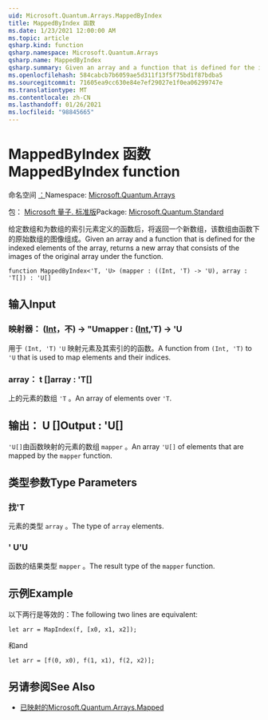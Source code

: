 ```yaml
---
uid: Microsoft.Quantum.Arrays.MappedByIndex
title: MappedByIndex 函数
ms.date: 1/23/2021 12:00:00 AM
ms.topic: article
qsharp.kind: function
qsharp.namespace: Microsoft.Quantum.Arrays
qsharp.name: MappedByIndex
qsharp.summary: Given an array and a function that is defined for the indexed elements of the array, returns a new array that consists of the images of the original array under the function.
ms.openlocfilehash: 584cabcb7b6059ae5d311f13f5f75bd1f87bdba5
ms.sourcegitcommit: 71605ea9cc630e84e7ef29027e1f0ea06299747e
ms.translationtype: MT
ms.contentlocale: zh-CN
ms.lasthandoff: 01/26/2021
ms.locfileid: "98845665"
---
```

# <a name="mappedbyindex-function"></a><span data-ttu-id="c2a85-102">MappedByIndex 函数</span><span class="sxs-lookup"><span data-stu-id="c2a85-102">MappedByIndex function</span></span>

<span data-ttu-id="c2a85-103">命名空间 [：](xref:Microsoft.Quantum.Arrays)</span><span class="sxs-lookup"><span data-stu-id="c2a85-103">Namespace: [Microsoft.Quantum.Arrays](xref:Microsoft.Quantum.Arrays)</span></span>

<span data-ttu-id="c2a85-104">包： [Microsoft 量子. 标准版](https://nuget.org/packages/Microsoft.Quantum.Standard)</span><span class="sxs-lookup"><span data-stu-id="c2a85-104">Package: [Microsoft.Quantum.Standard](https://nuget.org/packages/Microsoft.Quantum.Standard)</span></span>


<span data-ttu-id="c2a85-105">给定数组和为数组的索引元素定义的函数后，将返回一个新数组，该数组由函数下的原始数组的图像组成。</span><span class="sxs-lookup"><span data-stu-id="c2a85-105">Given an array and a function that is defined for the indexed elements of the array, returns a new array that consists of the images of the original array under the function.</span></span>

```qsharp
function MappedByIndex<'T, 'U> (mapper : ((Int, 'T) -> 'U), array : 'T[]) : 'U[]
```


## <a name="input"></a><span data-ttu-id="c2a85-106">输入</span><span class="sxs-lookup"><span data-stu-id="c2a85-106">Input</span></span>

### <a name="mapper--intt---u"></a><span data-ttu-id="c2a85-107">映射器： ([Int](xref:microsoft.quantum.lang-ref.int)，不) -> "U</span><span class="sxs-lookup"><span data-stu-id="c2a85-107">mapper : ([Int](xref:microsoft.quantum.lang-ref.int),'T) -> 'U</span></span>

<span data-ttu-id="c2a85-108">用于 `(Int, 'T)` `'U` 映射元素及其索引的的函数。</span><span class="sxs-lookup"><span data-stu-id="c2a85-108">A function from `(Int, 'T)` to `'U` that is used to map elements and their indices.</span></span>


### <a name="array--t"></a><span data-ttu-id="c2a85-109">array： t []</span><span class="sxs-lookup"><span data-stu-id="c2a85-109">array : 'T[]</span></span>

<span data-ttu-id="c2a85-110">上的元素的数组 `'T` 。</span><span class="sxs-lookup"><span data-stu-id="c2a85-110">An array of elements over `'T`.</span></span>



## <a name="output--u"></a><span data-ttu-id="c2a85-111">输出： U []</span><span class="sxs-lookup"><span data-stu-id="c2a85-111">Output : 'U[]</span></span>

<span data-ttu-id="c2a85-112">`'U[]`由函数映射的元素的数组 `mapper` 。</span><span class="sxs-lookup"><span data-stu-id="c2a85-112">An array `'U[]` of elements that are mapped by the `mapper` function.</span></span>

## <a name="type-parameters"></a><span data-ttu-id="c2a85-113">类型参数</span><span class="sxs-lookup"><span data-stu-id="c2a85-113">Type Parameters</span></span>

### <a name="t"></a><span data-ttu-id="c2a85-114">找</span><span class="sxs-lookup"><span data-stu-id="c2a85-114">'T</span></span>

<span data-ttu-id="c2a85-115">元素的类型 `array` 。</span><span class="sxs-lookup"><span data-stu-id="c2a85-115">The type of `array` elements.</span></span>
### <a name="u"></a><span data-ttu-id="c2a85-116">' U</span><span class="sxs-lookup"><span data-stu-id="c2a85-116">'U</span></span>

<span data-ttu-id="c2a85-117">函数的结果类型 `mapper` 。</span><span class="sxs-lookup"><span data-stu-id="c2a85-117">The result type of the `mapper` function.</span></span>

## <a name="example"></a><span data-ttu-id="c2a85-118">示例</span><span class="sxs-lookup"><span data-stu-id="c2a85-118">Example</span></span>

<span data-ttu-id="c2a85-119">以下两行是等效的：</span><span class="sxs-lookup"><span data-stu-id="c2a85-119">The following two lines are equivalent:</span></span>

```qsharp
let arr = MapIndex(f, [x0, x1, x2]);
```

<span data-ttu-id="c2a85-120">和</span><span class="sxs-lookup"><span data-stu-id="c2a85-120">and</span></span>

```qsharp
let arr = [f(0, x0), f(1, x1), f(2, x2)];
```

## <a name="see-also"></a><span data-ttu-id="c2a85-121">另请参阅</span><span class="sxs-lookup"><span data-stu-id="c2a85-121">See Also</span></span>

- [<span data-ttu-id="c2a85-122">已映射的</span><span class="sxs-lookup"><span data-stu-id="c2a85-122">Microsoft.Quantum.Arrays.Mapped</span></span>](xref:Microsoft.Quantum.Arrays.Mapped)